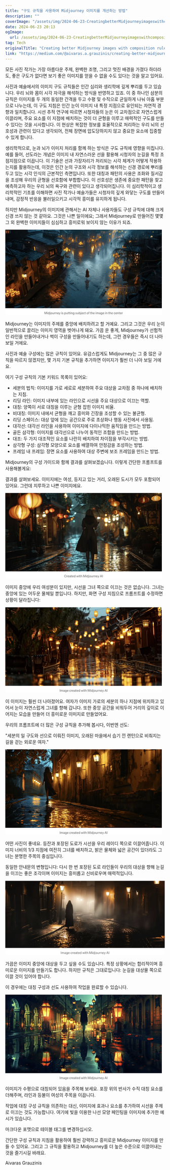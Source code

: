 ```yaml
---
title: "구도 규칙을 사용하여 Midjourney 이미지를 개선하는 방법"
description: ""
coverImage: "/assets/img/2024-06-23-CreatingbetterMidjourneyimageswithcompositionrules_0.png"
date: 2024-06-23 20:13
ogImage: 
  url: /assets/img/2024-06-23-CreatingbetterMidjourneyimageswithcompositionrules_0.png
tag: Tech
originalTitle: "Creating better Midjourney images with composition rules"
link: "https://medium.com/@aivaras.a.grauzinis/creating-better-midjourney-images-with-composition-rules-8caa930bf9f7"
---
```



모든 사진 작가는 가장 아름다운 주제, 완벽한 조명, 그리고 멋진 배경을 가졌다 하더라도, 좋은 구도가 없다면 보기 좋은 이미지를 얻을 수 없을 수도 있다는 것을 알고 있어요.

사진과 예술에서의 이미지 구도 규칙들은 인간 심리와 생리학에 깊게 뿌리를 두고 있습니다. 우리 뇌와 몸이 시각 자극을 해석하는 방식을 반영하고 있죠. 이 중 하나인 삼분의 규칙은 이미지를 두 개의 동일한 간격을 두고 수평 및 수직으로 균일하게 나눠 아홉 부분으로 나누는데, 이 구도 지침은 인간 눈이 이미지 내 특정 지점으로 유인되는 자연적 경향과 일치합니다. 시선 추적 연구에 따르면 시청자들의 눈은 이 교차점으로 자연스럽게 이끌리며, 주요 요소를 이 지점에 배치하는 것이 더 균형을 이루고 매력적인 구도를 만들 수 있다는 것을 시사합니다. 이 현상은 복잡한 정보를 효율적으로 처리하는 우리 뇌의 선호성과 관련이 있다고 생각되어, 전체 장면에 압도당하지지 않고 중요한 요소에 집중할 수 있게 합니다.

생리학적으로, 눈과 뇌가 이미지 처리를 함께 하는 방식은 구도 규칙에 영향을 미칩니다. 예를 들어, 선도라는 개념은 이미지 내 자연스러운 선을 활용해 시청자의 눈길을 특정 초점지점으로 이끕니다. 이 기술은 선과 가장자리가 처리되는 시각 체계가 어떻게 작용하는지를 활용하는데, 이것은 인간 눈의 구조와 시각 정보를 해석하는 신경 경로에 뿌리를 두고 있는 시각 인식의 근본적인 측면입니다. 또한 대칭과 패턴의 사용은 조화와 질서감을 조성해 우리의 균형을 선호함에 부합합니다. 이 선호성은 생존에 중요한 패턴을 찾고 예측하고자 하는 우리 뇌의 욕구와 관련이 있다고 생각되어집니다. 이 심리학적이고 생리학적인 기초를 이해하면 사진 작가나 예술가들은 시청자의 깊게 와닿는 구도를 만들어내며, 감정적 반응을 불러일으키고 시각적 흥미를 유지하게 됩니다.

<div class="content-ad"></div>

하지만 Midjourney의 이미지에 관해서는 AI 자체나 사용자들도 구성 규칙에 대해 크게 신경 쓰지 않는 것 같아요. 그것은 나쁜 일이에요; 그래서 Midjourney로 만들어진 몇몇 그 외 완벽한 이미지들이 심심하고 흥미로워 보이지 않는 이유가 되죠.

![이미지](/assets/img/2024-06-23-CreatingbetterMidjourneyimageswithcompositionrules_1.png)

Midjourney는 이미지의 주제를 중앙에 배치하려고 할 거예요. 그리고 그것은 우리 눈이 일반적으로 끌리는 이미지 영역을 벗어나게 돼요. 가끔 운 좋게, Midjourney가 선험적인 라인을 만들어내거나 썩이 구성을 만들어내기도 하는데, 그런 경우들은 즉시 더 나아 보일 거에요.

사진과 예술 구성에는 많은 규칙이 있어요. 유감스럽게도 Midjourney는 그 중 많은 규칙을 따르지 않겠지만, 몇 가지 기본 규칙을 추가하면 이미지가 훨씬 더 나아 보일 거에요.

<div class="content-ad"></div>

여기 구성 규칙의 기본 키워드 목록이 있어요:

- 세분의 법칙: 이미지를 가로 세로로 세분하여 주요 대상을 교차점 중 하나에 배치하는 지침.
- 리딩 라인: 이미지 내부에 있는 라인으로 시선을 주요 대상으로 이끄는 역할.
- 대칭: 양쪽이 서로 대칭을 이루는 균형 잡힌 이미지 비율.
- 비대칭: 이미지 내에서 균형을 깨고 흥미와 긴장을 조성할 수 있는 불균형.
- 리딩 스페이스: 대상 앞에 있는 공간으로 주로 초상화나 행동 사진에서 사용됨.
- 대각선: 대각선 라인을 사용하여 이미지에 다이나믹한 움직임을 만드는 방법.
- 골든 삼각형: 이미지를 대각선으로 나누어 동적인 조합을 만드는 방법.
- 대조: 두 가지 대조적인 요소를 나란히 배치하여 차이점을 부각시키는 방법.
- 삼각형 구성: 삼각형 모양으로 요소를 배열하여 안정감을 조성하는 방법.
- 프레임 내 프레임: 장면 요소를 사용하여 대상 주변에 보조 프레임을 만드는 방법.

Midjourney의 구성 가이드와 함께 결과를 살펴보겠습니다. 이렇게 간단한 프롬프트를 사용해볼게요:

결과를 살펴보세요. 이미지에는 여성, 등지고 있는 거리, 오래된 도시가 모두 포함되어 있어요. 그런데 지루하고 나쁜 이미지에요.

<div class="content-ad"></div>


![이미지](/assets/img/2024-06-23-CreatingbetterMidjourneyimageswithcompositionrules_2.png)

이미지 중앙에 우리 여성분이 있지만, 시선을 그녀 쪽으로 이끄는 것은 없습니다. 그녀는 중앙에 있는 어두운 물체일 뿐입니다.
하지만, 화면 구성 지침으로 프롬프트를 수정하면 상황이 달라집니다:

![이미지](/assets/img/2024-06-23-CreatingbetterMidjourneyimageswithcompositionrules_3.png)


<div class="content-ad"></div>

이 이미지는 훨씬 더 나아졌어요. 여자가 이미지 가로의 세분의 하나 지점에 위치하고 있어서 눈이 자연스럽게 그녀를 향해 갑니다. 또한 중앙 공간을 비워두어 거리의 깊이로 이어지는 모습을 만들어 더 흥미로운 이미지로 만들었어요.

우리의 프롬프트에 더 많은 구성 규칙을 추가해 봅시다, 이번엔 선도:

"세분의 일 구도와 선으로 이뤄진 이미지, 오래된 마을에서 습기 낀 랜턴으로 비춰지는 길을 걷는 외로운 여자."

![이미지](/assets/img/2024-06-23-CreatingbetterMidjourneyimageswithcompositionrules_4.png)

<div class="content-ad"></div>

어떤 사진이 좋네요. 등잔과 포장된 도로가 시선을 우리 레이디 쪽으로 이끌어줍니다. 이미지 너비의 1/3 지점에 여전히 그녀를 배치하고, 밝은 물체와 넓은 공간이 있더라도 그녀는 분명한 주목의 중심입니다.

동일한 안내문의 변형입니다: 다시 한 번 포장된 도로 라인들이 우리의 대상을 향해 눈길을 이끄는 좋은 조각이며 이미지는 흥미롭고 신비로우며 매력적입니다.

![image](/assets/img/2024-06-23-CreatingbetterMidjourneyimageswithcompositionrules_5.png)

가끔은 이미지 중앙에 대상을 두고 싶을 수도 있습니다. 특정 상황에서는 합리적이며 흥미로운 이미지를 만들기도 합니다. 하지만 규칙은 그대로입니다: 눈길을 대상물 쪽으로 이끌 것이 있어야 합니다.

<div class="content-ad"></div>

이 경우에는 대칭 구성과 선도 사용하여 작업을 완료할 수 있습니다.

![image](/assets/img/2024-06-23-CreatingbetterMidjourneyimageswithcompositionrules_6.png)

이미지가 수평으로 대칭되어 있음을 주목해 보세요. 포장 위의 반사가 수직 대칭 요소를 더해주며, 라인과 등불이 여성의 주목을 이끕니다.

작업에 대칭 구성 규칙을 의존하는 대신, 이미지에 효과나 요소를 추가하여 시선을 주제로 이끄는 것도 가능합니다. 여기에 빛을 이용한 나선 모양 페인팅을 이미지에 추가한 예시가 있습니다.

<div class="content-ad"></div>

마크다운 포맷으로 테이블 태그를 변경하십시오.

<div class="content-ad"></div>

간단한 구성 규칙과 지침을 활용하여 훨씬 강력하고 흥미로운 Midjourney 이미지를 만들 수 있어요. 그리고 그 규칙을 활용하고 Midjourney를 더 높은 수준으로 이끌어내는 것을 즐기시길 바래요. 

Aivaras Grauzinis
